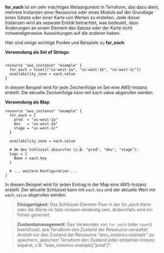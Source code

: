 **for_each** ist ein sehr mächtiges Metaargument in Terraform, das dazu dient, mehrere Instanzen einer Ressource oder eines Moduls auf der Grundlage eines Satzes oder einer Karte von Werten zu erstellen. Jede dieser Instanzen wird als separate Entität betrachtet, was bedeutet, dass Änderungen an einem Element des Satzes oder der Karte nicht notwendigerweise Auswirkungen auf die anderen haben.

Hier sind einige wichtige Punkte und Beispiele zu **for_each**:

**Verwendung als Set of Strings**:

```hcl

resource "aws_instance" "example" {
  for_each = toset(["us-west-1a", "us-west-1b", "us-west-1c"])
  availability_zone = each.value
}
```

In diesem Beispiel wird für jede Zeichenfolge im Set eine AWS-Instanz erstellt. Die aktuelle Zeichenfolge kann mit each.value abgerufen werden.

**Verwendung als Map**:

```hcl
resource "aws_instance" "example" {
  for_each = {
    prod  = "us-west-1a"
    dev   = "us-west-1b"
    stage = "us-west-1c"
  }

  availability_zone = each.value

  # Um den Schlüssel abzurufen (z.B. "prod", "dev", "stage"):
  tags = {
    Name = each.key
  }

  # ... weitere Konfiguration ...
}
```
In diesem Beispiel wird für jeden Eintrag in der Map eine AWS-Instanz erstellt. Der aktuelle Schlüssel kann mit `each.key` und der aktuelle Wert mit `each.value` abgerufen werden.

> **Einzigartigkeit**: Das Schlüssel-Element-Paar in der for_each Karte oder die Werte im Satz müssen eindeutig sein. Andernfalls wird ein Fehler generiert.

> **Zustandsmanagement**: Das Verwenden von `for_each` (oder `count`) beeinflusst, wie Terraform den Zustand der Ressource verwaltet. Anstatt nur den Zustand der Ressource _"aws_instance.example"_ zu speichern, speichert Terraform den Zustand jeder einzelnen Instanz separat, z.B. _"aws_instance.example["prod"]"_.